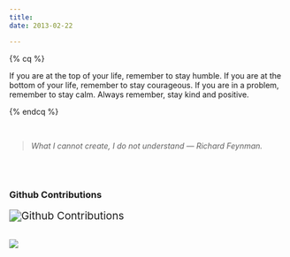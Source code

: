 ```yaml
---
title: 
date: 2013-02-22

---
```



{% cq %}

<!-- {{ ["唯一不变的就是变化","我们必须接受失望, 因为失望是有限的, 但我们永远不能放弃希望, 因为希望是无限的"] | random }} -->
<!-- 世界上唯一不变的就是变化 -->

<!-- 我们必须接受失望, 因为失望是有限的, 但我们永远不能放弃希望, 因为希望是无限的 -->



If you are at the top of your life, remember to stay humble.
If you are at the bottom of your life, remember to stay courageous.
If you are in a problem, remember to stay calm.
Always remember, stay kind and positive.

{% endcq %}

<br/>

> *What I cannot create, I do not understand — Richard Feynman.*

<!-- 

> 世界上唯一不变的就是变化
>
> 我们必须接受失望, 因为失望是有限的, 但我们永远不能放弃希望, 因为希望是无限的
 -->

<br/>
<br/>


### Github Contributions

<img src="http://ghchart.rshah.org/eazow" alt="Github Contributions" style="zoom:136%;" />

<br/>
<br/>


![](https://hyz-blog.oss-cn-hangzhou.aliyuncs.com/ability.png)

<!-- ![](https://hyz-blog.oss-cn-hangzhou.aliyuncs.com/languages.png)
![](https://hyz-blog.oss-cn-hangzhou.aliyuncs.com/technologies.png)
 -->

